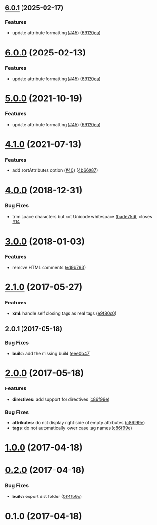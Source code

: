 <a name="6.0.1"></a>
## [6.0.1](https://github.com/rayrutjes/diffable-html/compare/v6.0.0...v6.0.1) (2025-02-17)


### Features

* update attribute formatting ([#45](https://github.com/rayrutjes/diffable-html/issues/45)) ([69120ea](https://github.com/rayrutjes/diffable-html/commit/69120ea))



<a name="6.0.0"></a>

# [6.0.0](https://github.com/rayrutjes/diffable-html/compare/v5.0.0...v6.0.0) (2025-02-13)

### Features

- update attribute formatting ([#45](https://github.com/rayrutjes/diffable-html/issues/45)) ([69120ea](https://github.com/rayrutjes/diffable-html/commit/69120ea))

<a name="5.0.0"></a>

# [5.0.0](https://github.com/rayrutjes/diffable-html/compare/v4.1.0...v5.0.0) (2021-10-19)

### Features

- update attribute formatting ([#45](https://github.com/rayrutjes/diffable-html/issues/45)) ([69120ea](https://github.com/rayrutjes/diffable-html/commit/69120ea))

<a name="4.1.0"></a>

# [4.1.0](https://github.com/rayrutjes/diffable-html/compare/v4.0.0...v4.1.0) (2021-07-13)

### Features

- add sortAttributes option ([#40](https://github.com/rayrutjes/diffable-html/issues/40)) ([4b66987](https://github.com/rayrutjes/diffable-html/commit/4b66987))

<a name="4.0.0"></a>

# [4.0.0](https://github.com/rayrutjes/diffable-html/compare/v3.0.0...v4.0.0) (2018-12-31)

### Bug Fixes

- trim space characters but not Unicode whitespace ([bade75d](https://github.com/rayrutjes/diffable-html/commit/bade75d)), closes [#14](https://github.com/rayrutjes/diffable-html/issues/14)

<a name="3.0.0"></a>

# [3.0.0](https://github.com/rayrutjes/diffable-html/compare/v2.1.0...v3.0.0) (2018-01-03)

### Features

- remove HTML comments ([ed9b793](https://github.com/rayrutjes/diffable-html/commit/ed9b793))

<a name="2.1.0"></a>

# [2.1.0](https://github.com/rayrutjes/diffable-html/compare/v2.0.1...v2.1.0) (2017-05-27)

### Features

- **xml:** handle self closing tags as real tags ([e9f80d0](https://github.com/rayrutjes/diffable-html/commit/e9f80d0))

<a name="2.0.1"></a>

## [2.0.1](https://github.com/rayrutjes/diffable-html/compare/v2.0.0...v2.0.1) (2017-05-18)

### Bug Fixes

- **build:** add the missing build ([eee0b47](https://github.com/rayrutjes/diffable-html/commit/eee0b47))

<a name="2.0.0"></a>

# [2.0.0](https://github.com/rayrutjes/diffable-html/compare/v1.0.0...v2.0.0) (2017-05-18)

### Features

- **directives:** add support for directives ([c86f99e](https://github.com/rayrutjes/diffable-html/commit/c86f99e))

### Bug Fixes

- **attributes:** do not display right side of empty attributes ([c86f99e](https://github.com/rayrutjes/diffable-html/commit/c86f99e))
- **tags:** do not automatically lower case tag names ([c86f99e](https://github.com/rayrutjes/diffable-html/commit/c86f99e))

<a name="1.0.0"></a>

# [1.0.0](https://github.com/rayrutjes/diffable-html/compare/v0.2.0...v1.0.0) (2017-04-18)

<a name="0.2.0"></a>

# [0.2.0](https://github.com/rayrutjes/diffable-html/compare/v0.1.0...v0.2.0) (2017-04-18)

### Bug Fixes

- **build:** export dist folder ([0841b9c](https://github.com/rayrutjes/diffable-html/commit/0841b9c))

<a name="0.1.0"></a>

# 0.1.0 (2017-04-18)
